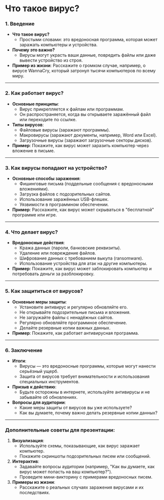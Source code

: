 

# **Что такое вирус?**


### 1. **Введение**
   - **Что такое вирус?**
     - Простыми словами: это вредоносная программа, которая может заражать компьютеры и устройства.
   - **Почему это важно?**
     - Вирусы могут украсть ваши данные, повредить файлы или даже вывести устройство из строя.
   - **Пример из жизни**: Расскажите о громком случае, например, о вирусе WannaCry, который затронул тысячи компьютеров по всему миру.

---

### 2. **Как работает вирус?**
   - **Основные принципы**:
     - Вирус прикрепляется к файлам или программам.
     - Он распространяется, когда вы открываете заражённый файл или переходите по ссылке.
   - **Типы вирусов**:
     - Файловые вирусы (заражают программы).
     - Макровирусы (заражают документы, например, Word или Excel).
     - Загрузочные вирусы (заражают загрузочные секторы дисков).
   - **Пример**: Покажите, как вирус может заразить компьютер через вложение в письме.

---

### 3. **Как вирусы попадают на устройство?**
   - **Основные способы заражения**:
     - Фишинговые письма (поддельные сообщения с вредоносными вложениями).
     - Загрузка файлов с подозрительных сайтов.
     - Использование заражённых USB-флешек.
     - Уязвимости в программном обеспечении.
   - **Пример**: Расскажите, как вирус может скрываться в "бесплатной" программе или игре.

---

### 4. **Что делает вирус?**
   - **Вредоносные действия**:
     - Кража данных (пароли, банковские реквизиты).
     - Удаление или повреждение файлов.
     - Шифрование данных с требованием выкупа (ransomware).
     - Использование устройства для атак на другие компьютеры.
   - **Пример**: Покажите, как вирус может заблокировать компьютер и потребовать деньги за разблокировку.

---

### 5. **Как защититься от вирусов?**
   - **Основные меры защиты**:
     - Установите антивирус и регулярно обновляйте его.
     - Не открывайте подозрительные письма и вложения.
     - Не загружайте файлы с ненадёжных сайтов.
     - Регулярно обновляйте программное обеспечение.
     - Делайте резервные копии важных данных.
   - **Пример**: Покажите, как работает антивирусная программа.

---

### 6. **Заключение**
   - **Итоги**:
     - Вирусы — это вредоносные программы, которые могут нанести серьёзный ущерб.
     - Защита от вирусов требует внимательности и использования специальных инструментов.
   - **Призыв к действию**:
     - Будьте осторожны в интернете, используйте антивирусы и не забывайте об обновлениях.
   - **Вопросы для аудитории**:
     - Какие меры защиты от вирусов вы уже используете?
     - Как вы думаете, почему важно делать резервные копии данных?

---

### **Дополнительные советы для презентации:**
1. **Визуализация**:
   - Используйте схемы, показывающие, как вирус заражает компьютер.
   - Покажите скриншоты подозрительных писем или сообщений.
2. **Интерактив**:
   - Задавайте вопросы аудитории (например, "Как вы думаете, как вирус может попасть на ваш компьютер?").
   - Проведите мини-викторину с примерами вредоносных писем.
3. **Примеры из жизни**:
   - Расскажите о реальных случаях заражения вирусами и их последствиях.
